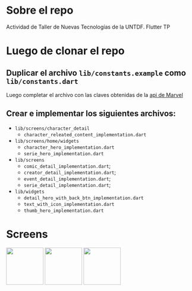 # Sobre el repo
Actividad de Taller de Nuevas Tecnologías de la UNTDF. Flutter TP

# Luego de clonar el repo

## Duplicar el archivo `lib/constants.example` como `lib/constants.dart`
Luego completar el archivo con las claves obtenidas de la [api de Marvel](https://developer.marvel.com/)

## Crear e implementar los siguientes archivos:
- `lib/screens/character_detail`
    - `character_releated_content_implementation.dart`
- `lib/screens/home/widgets`
    - `character_hero_implementation.dart`
    - `serie_hero_implementation.dart`
- `lib/screens`
    - `comic_detail_implementation.dart`;
    - `creator_detail_implementation.dart`;
    - `event_detail_implementation.dart`;
    - `serie_detail_implementation.dart`;
- `lib/widgets`
    - `detail_hero_with_back_btn_implementation.dart`
    - `text_with_icon_implementation.dart`
    - `thumb_hero_implementation.dart`

# Screens

<p float="left">
  <img src="https://user-images.githubusercontent.com/4073607/125515308-d4f57957-4563-469c-850a-d225f1687826.png" width="100" />
  <img src="https://user-images.githubusercontent.com/4073607/125515351-759ec99c-745e-490a-812c-cb2ec0deecc2.png" width="100" /> 
  <img src="https://user-images.githubusercontent.com/4073607/125515471-888fc505-b413-4149-8b96-be79e93efe44.png" width="100" />
</p>







